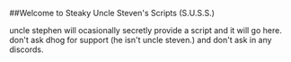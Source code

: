 ##Welcome to Steaky Uncle Steven's Scripts (S.U.S.S.)

uncle stephen will ocasionally secretly provide a script and it will go here. don't ask dhog for support (he isn't uncle steven.) and don't ask in any discords. 